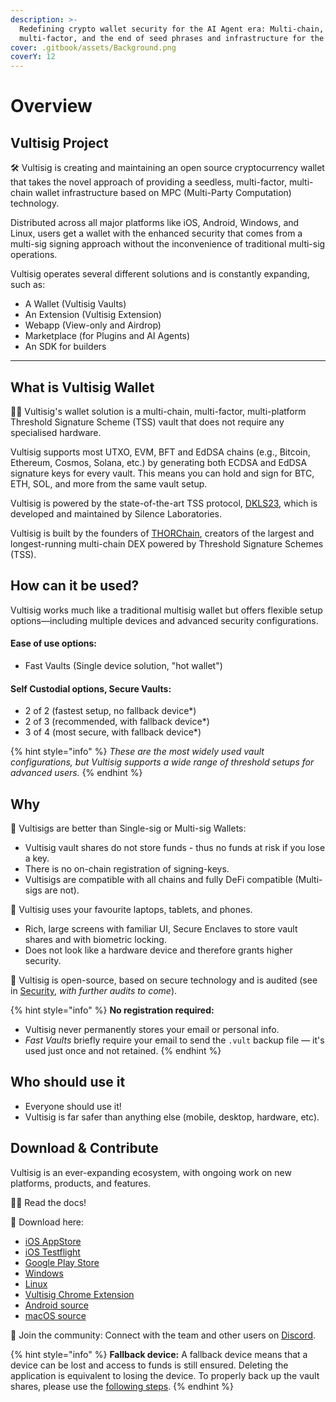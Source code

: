 ```yaml
---
description: >-
  Redefining crypto wallet security for the AI Agent era: Multi-chain,
  multi-factor, and the end of seed phrases and infrastructure for the bots
cover: .gitbook/assets/Background.png
coverY: 12
---
```


# Overview

## Vultisig Project

🛠 Vultisig is creating and maintaining an open source cryptocurrency wallet that takes the novel approach of providing a seedless, multi-factor, multi-chain wallet infrastructure based on MPC (Multi-Party Computation) technology.

Distributed across all major platforms like iOS, Android, Windows, and Linux, users get a wallet with the enhanced security that comes from a multi-sig signing approach without the inconvenience of traditional multi-sig operations.

Vultisig operates several different solutions and is constantly expanding, such as:

* A Wallet (Vultisig Vaults)
* An Extension (Vultisig Extension)
* Webapp (View-only and Airdrop)
* Marketplace (for Plugins and AI Agents)
* An SDK for builders

***

## What is Vultisig Wallet

🙋‍♀️ Vultisig's wallet solution is a multi-chain, multi-factor, multi-platform Threshold Signature Scheme (TSS) vault that does not require any specialised hardware.

Vultisig supports most UTXO, EVM, BFT and EdDSA chains (e.g., Bitcoin, Ethereum, Cosmos, Solana, etc.) by generating both ECDSA and EdDSA signature keys for every vault. This means you can hold and sign for BTC, ETH, SOL, and more from the same vault setup.

Vultisig is powered by the state-of-the-art TSS protocol, [DKLS23](https://github.com/silence-laboratories/dkls23), which is developed and maintained by Silence Laboratories.

Vultisig is built by the founders of [THORChain](https://thorchain.org), creators of the largest and longest-running multi-chain DEX powered by Threshold Signature Schemes (TSS).

## How can it be used?

Vultisig works much like a traditional multisig wallet but offers flexible setup options—including multiple devices and advanced security configurations.

#### Ease of use options:

* Fast Vaults (Single device solution, "hot wallet")

#### Self Custodial options, Secure Vaults:

* 2 of 2 (fastest setup, no fallback device*)
* 2 of 3 (recommended, with fallback device*)
* 3 of 4 (most secure, with fallback device*)

{% hint style="info" %}
_These are the most widely used vault configurations, but Vultisig supports a wide range of threshold setups for advanced users._
{% endhint %}

## Why

🔮 Vultisigs are better than Single-sig or Multi-sig Wallets:

* Vultisig vault shares do not store funds - thus no funds at risk if you lose a key.
* There is no on-chain registration of signing-keys.
* Vultisigs are compatible with all chains and fully DeFi compatible (Multi-sigs are not).

📱 Vultisig uses your favourite laptops, tablets, and phones.

* Rich, large screens with familiar UI, Secure Enclaves to store vault shares and with biometric locking.
* Does not look like a hardware device and therefore grants higher security.

🌈 Vultisig is open-source, based on secure technology and is audited (see in [Security](other/security.md), *with further audits to come*).

{% hint style="info" %}
**No registration required:**
* Vultisig never permanently stores your email or personal info.
* *Fast Vaults* briefly require your email to send the `.vult` backup file — it's used just once and not retained.
{% endhint %}

## Who should use it

* Everyone should use it!
* Vultisig is far safer than anything else (mobile, desktop, hardware, etc).

## Download & Contribute

Vultisig is an ever-expanding ecosystem, with ongoing work on new platforms, products, and features.

👩‍💻 Read the docs!

🍿 Download here:

* [iOS AppStore](https://apps.apple.com/us/app/vultisig/id6503023896)
* [iOS Testflight](https://testflight.apple.com/join/kpVufItl)
* [Google Play Store](https://play.google.com/store/apps/details?id=com.vultisig.wallet)
* [Windows](https://github.com/vultisig/vultisig-windows/releases)
* [Linux](https://github.com/vultisig/vultisig-windows/releases)
* [Vultisig Chrome Extension](https://chromewebstore.google.com/detail/vulticonnect/ggafhcdaplkhmmnlbfjpnnkepdfjaelb?authuser=0&hl=en-GB)
* [Android source](https://github.com/vultisig/vultisig-android)
* [macOS source](https://github.com/vultisig/vultisig-ios)

💬 Join the community: Connect with the team and other users on [Discord](https://discord.com/invite/9wrAfNSRpS).

{% hint style="info" %}
**Fallback device:** A fallback device means that a device can be lost and access to funds is still ensured. Deleting the application is equivalent to losing the device. To properly back up the vault shares, please use the [following steps](vultisig-vault-user-actions/managing-your-vault/vault-backup.md).
{% endhint %}
